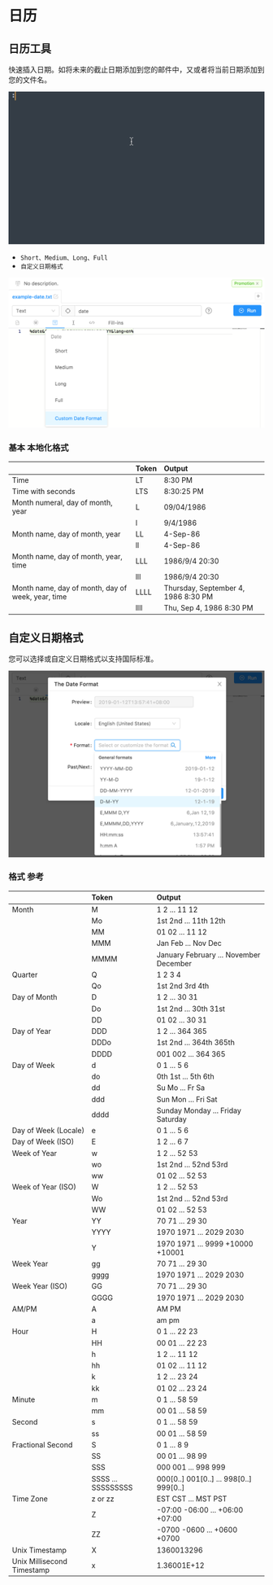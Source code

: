 # 日历

## 日历工具

快速插入日期。如将未来的截止日期添加到您的邮件中，又或者将当前日期添加到您的文件名。

![](./img/date.gif)

- `Short、Medium、Long、Full`
- `自定义日期格式`

![](./img/date-ui.png)

### 基本 **本地化格式**

|                                                   | **Token** | Output                              |
| :------------------------------------------------ | :-------- | :---------------------------------- |
| Time                                              | LT        | 8:30 PM                             |
| Time with seconds                                 | LTS       | 8:30:25 PM                          |
| Month numeral, day of month, year                 | L         | 09/04/1986                          |
|                                                   | l         | 9/4/1986                            |
| Month name, day of month, year                    | LL        | 4-Sep-86                            |
|                                                   | ll        | 4-Sep-86                            |
| Month name, day of month, year, time              | LLL       | 1986/9/4 20:30                      |
|                                                   | lll       | 1986/9/4 20:30                      |
| Month name, day of month, day of week, year, time | LLLL      | Thursday, September 4, 1986 8:30 PM |
|                                                   | llll      | Thu, Sep 4, 1986 8:30 PM            |

## 自定义日期格式

您可以选择或自定义日期格式以支持国际标准。

![](./img/date-i18n.png)

<Gist id="f1eb82cf68a9dc54acc5a0e49b76cea9"></Gist>

### **格式** 参考

|                            | Token              | Output                                          |
| :------------------------- | :----------------- | :---------------------------------------------- |
| Month                      | M                  | 1 2 ... 11 12                                   |
|                            | Mo                 | 1st 2nd ... 11th 12th                           |
|                            | MM                 | 01 02 ... 11 12                                 |
|                            | MMM                | Jan Feb ... Nov Dec                             |
|                            | MMMM               | January February ... November December          |
| Quarter                    | Q                  | 1 2 3 4                                         |
|                            | Qo                 | 1st 2nd 3rd 4th                                 |
| Day of Month               | D                  | 1 2 ... 30 31                                   |
|                            | Do                 | 1st 2nd ... 30th 31st                           |
|                            | DD                 | 01 02 ... 30 31                                 |
| Day of Year                | DDD                | 1 2 ... 364 365                                 |
|                            | DDDo               | 1st 2nd ... 364th 365th                         |
|                            | DDDD               | 001 002 ... 364 365                             |
| Day of Week                | d                  | 0 1 ... 5 6                                     |
|                            | do                 | 0th 1st ... 5th 6th                             |
|                            | dd                 | Su Mo ... Fr Sa                                 |
|                            | ddd                | Sun Mon ... Fri Sat                             |
|                            | dddd               | Sunday Monday ... Friday Saturday               |
| Day of Week \(Locale\)     | e                  | 0 1 ... 5 6                                     |
| Day of Week \(ISO\)        | E                  | 1 2 ... 6 7                                     |
| Week of Year               | w                  | 1 2 ... 52 53                                   |
|                            | wo                 | 1st 2nd ... 52nd 53rd                           |
|                            | ww                 | 01 02 ... 52 53                                 |
| Week of Year \(ISO\)       | W                  | 1 2 ... 52 53                                   |
|                            | Wo                 | 1st 2nd ... 52nd 53rd                           |
|                            | WW                 | 01 02 ... 52 53                                 |
| Year                       | YY                 | 70 71 ... 29 30                                 |
|                            | YYYY               | 1970 1971 ... 2029 2030                         |
|                            | Y                  | 1970 1971 ... 9999 +10000 +10001                |
| Week Year                  | gg                 | 70 71 ... 29 30                                 |
|                            | gggg               | 1970 1971 ... 2029 2030                         |
| Week Year \(ISO\)          | GG                 | 70 71 ... 29 30                                 |
|                            | GGGG               | 1970 1971 ... 2029 2030                         |
| AM/PM                      | A                  | AM PM                                           |
|                            | a                  | am pm                                           |
| Hour                       | H                  | 0 1 ... 22 23                                   |
|                            | HH                 | 00 01 ... 22 23                                 |
|                            | h                  | 1 2 ... 11 12                                   |
|                            | hh                 | 01 02 ... 11 12                                 |
|                            | k                  | 1 2 ... 23 24                                   |
|                            | kk                 | 01 02 ... 23 24                                 |
| Minute                     | m                  | 0 1 ... 58 59                                   |
|                            | mm                 | 00 01 ... 58 59                                 |
| Second                     | s                  | 0 1 ... 58 59                                   |
|                            | ss                 | 00 01 ... 58 59                                 |
| Fractional Second          | S                  | 0 1 ... 8 9                                     |
|                            | SS                 | 00 01 ... 98 99                                 |
|                            | SSS                | 000 001 ... 998 999                             |
|                            | SSSS ... SSSSSSSSS | 000\[0..\] 001\[0..\] ... 998\[0..\] 999\[0..\] |
| Time Zone                  | z or zz            | EST CST ... MST PST                             |
|                            | Z                  | -07:00 -06:00 ... +06:00 +07:00                 |
|                            | ZZ                 | -0700 -0600 ... +0600 +0700                     |
| Unix Timestamp             | X                  | 1360013296                                      |
| Unix Millisecond Timestamp | x                  | 1.36001E+12                                     |
